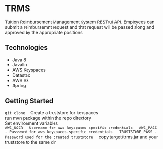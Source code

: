 # TRMS
Tuition Reimbursement Management System RESTful API. Employees can submit a reimbursemnt request and that request will be passed along and approved by the appropriate positions.

## Technologies
- Java 8
- Javalin
- AWS Keyspaces
- Datastax
- AWS S3
- Spring

## Getting Started
`git clone  `
Create a truststore for keyspaces  
run mvn package within the repo directory  
Set environment variables  
`AWS_USER - Username for aws keyspaces-specific credentials  
AWS_PASS - Password for aws keyspaces-specific credentials  
TRUSTSTORE_PASS - Password used for the created truststore  `
copy target/trms.jar and your truststore to the same dir  
